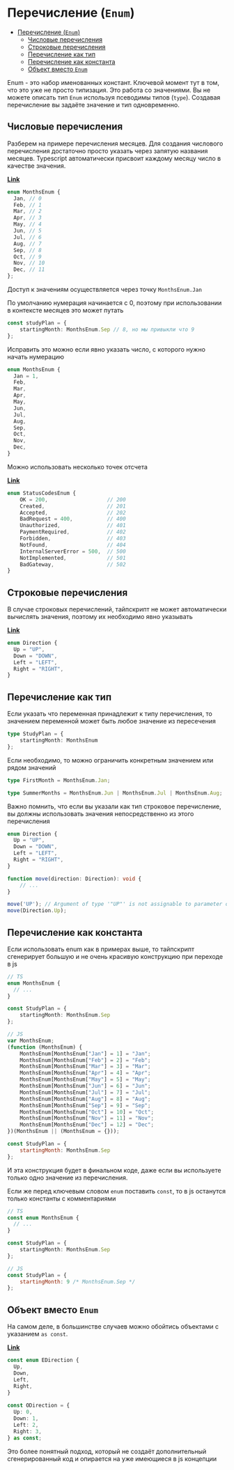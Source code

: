 # Перечисление (`Enum`)

- [Перечисление (`Enum`)](#перечисление-enum)
  - [Числовые перечисления](#числовые-перечисления)
  - [Строковые перечисления](#строковые-перечисления)
  - [Перечисление как тип](#перечисление-как-тип)
  - [Перечисление как константа](#перечисление-как-константа)
  - [Объект вместо `Enum`](#объект-вместо-enum)

Enum - это набор именованных констант. Ключевой момент тут в том, что это уже не просто типизация. Это работа со значениями. Вы не можете описать тип `Enum` используя псеводимы типов (`type`). Создавая перечисление вы задаёте значение и тип одновременно.

## Числовые перечисления

Разберем на примере перечисления месяцев. Для создания числового перечисления достаточно просто указать через запятую названия месяцев. Typescript автоматически присвоит каждому месяцу число в качестве значения.

[**Link**](https://www.typescriptlang.org/play?#code/KYOwrgtgBAsg9iALgCwM4FFzQN4FgBQUUAUgIYgA0BRAYsAEZWGykBOTRAggA7vUsBPDiTCV+xMABthnMAHNhAZWDdhAeQDGiYQDk4AN2EARYBqYBfANwECiAd2BRFiMABMBABUnkoAXih4zESoiGyIAJYgcvBIyABcsAgoGFgEVjb4GgghUCFunt4gCc75Xj7+gUTBoawRUTEoCQ1omJAAdMrcaZZAA)

```ts
enum MonthsEnum {
  Jan, // 0
  Feb, // 1
  Mar, // 2 
  Apr, // 3 
  May, // 4
  Jun, // 5
  Jul, // 6
  Aug, // 7
  Sep, // 8
  Oct, // 9
  Nov, // 10
  Dec, // 11
};
```
Доступ к значениям осуществляется через точку `MonthsEnum.Jan`

По умолчанию нумерация начинается с 0, поэтому при использовании в контексте месяцев это может путать

```ts
const studyPlan = {
    startingMonth: MonthsEnum.Sep // 8, но мы привыкли что 9
};
```

Исправить это можно если явно указать число, с которого нужно начать нумерацию

```ts
enum MonthsEnum {
  Jan = 1,
  Feb,
  Mar,
  Apr,
  May,
  Jun,
  Jul,
  Aug,
  Sep,
  Oct,
  Nov,
  Dec,
}
```

Можно использовать несколько точек отсчета

[**Link**](https://www.typescriptlang.org/play?#code/KYOwrgtgBAygLgQzmAzgYQPYBNgoKLjQDeAsAFBSVQDyA0lALxQBMADKwDRXeXndoAnYEmBYuVPlQCCAYxnAADnFHievClQBCCLACVgARzC44jKABZ2XSZQCqIBGDgALDAICWALxU8bUAAoIAJ4QoHD6Ru5CYurcAGJuAEbuWDggqr4alAByGHAJYCAxaiWZ3ACSIMoCDgA2MMACAG6NeAICbmYArFaxVLlw5RAKtcChVT6l3H7aWADiIgDuwRlT02QAvkA)
```ts
enum StatusCodesEnum {
    OK = 200,                   // 200
    Created,                    // 201
    Accepted,                   // 202
    BadRequest = 400,           // 400
    Unauthorized,               // 401
    PaymentRequired,            // 402
    Forbidden,                  // 403
    NotFound,                   // 404
    InternalServerError = 500,  // 500
    NotImplemented,             // 501
    BadGateway,                 // 502
}
```

## Строковые перечисления

В случае строковых перечислений, тайпскрипт не может автоматически вычислять значения, поэтому их необходимо явно указывать

[**Link**](https://www.typescriptlang.org/play?#code/KYOwrgtgBAIglgJ2AYwC5wPYigbwLABQUUAqgA5QC8UARCQAo0A0hxMGA7ttTTAPIB1AHLNWUADLAAZqiq1xAUQBiAFVFEoAJTgBzABayemgJIBxABJqWBAL5A)

```ts
enum Direction {
  Up = "UP",
  Down = "DOWN",
  Left = "LEFT",
  Right = "RIGHT",
}
```

## Перечисление как тип

Если указать что переменная принадлежит к типу перечисления, то значением переменной может быть любое значение из пересечения

```ts
type StudyPlan = {
    startingMonth: MonthsEnum
};
```

Если необходимо, то можно ограничить конкретным значением или рядом значений

```ts
type FirstMonth = MonthsEnum.Jan;

type SummerMonths = MonthsEnum.Jun | MonthsEnum.Jul | MonthsEnum.Aug;
```

Важно помнить, что если вы указали как тип строковое перечисление, вы должны использовать значения непосредственно из этого перечисления

```ts
enum Direction {
  Up = "UP",
  Down = "DOWN",
  Left = "LEFT",
  Right = "RIGHT",
}

function move(direction: Direction): void {
    // ...
}

move('UP'); // Argument of type '"UP"' is not assignable to parameter of type 'Direction'.
move(Direction.Up);
```

## Перечисление как константа

Если использовать enum как в примерах выше, то тайпскрипт сгенерирует большую и не очень красивую конструкцию при переходе в js

```ts
// TS
enum MonthsEnum {
  // ...
}

const StudyPlan = {
    startingMonth: MonthsEnum.Sep
};
```

```js
// JS
var MonthsEnum;
(function (MonthsEnum) {
    MonthsEnum[MonthsEnum["Jan"] = 1] = "Jan";
    MonthsEnum[MonthsEnum["Feb"] = 2] = "Feb";
    MonthsEnum[MonthsEnum["Mar"] = 3] = "Mar";
    MonthsEnum[MonthsEnum["Apr"] = 4] = "Apr";
    MonthsEnum[MonthsEnum["May"] = 5] = "May";
    MonthsEnum[MonthsEnum["Jun"] = 6] = "Jun";
    MonthsEnum[MonthsEnum["Jul"] = 7] = "Jul";
    MonthsEnum[MonthsEnum["Aug"] = 8] = "Aug";
    MonthsEnum[MonthsEnum["Sep"] = 9] = "Sep";
    MonthsEnum[MonthsEnum["Oct"] = 10] = "Oct";
    MonthsEnum[MonthsEnum["Nov"] = 11] = "Nov";
    MonthsEnum[MonthsEnum["Dec"] = 12] = "Dec";
})(MonthsEnum || (MonthsEnum = {}));

const StudyPlan = {
    startingMonth: MonthsEnum.Sep
};
```

И эта конструкция будет в финальном коде, даже если вы используете только одно значение из перечисления.

Если же перед ключевым словом `enum` поставить `const`, то в js останутся только константы с комментариями

```ts
// TS
const enum MonthsEnum {
  // ...
}

const StudyPlan = {
    startingMonth: MonthsEnum.Sep
};
```

```js
// JS
const StudyPlan = {
    startingMonth: 9 /* MonthsEnum.Sep */
};
```

## Объект вместо `Enum`

На самом деле, в большинстве случаев можно обойтись объектами с указанием `as const`.

[**Link**](https://www.typescriptlang.org/play?#code/MYewdgzgLgBApmArgWxgUQCIEsBOdhRbgwDeAsAFAwwCqADgDSXUYgDuYTVMAMnAGZQu1AEpYA5gAshlAL7NKoSLADy2PASJgYAXlLNadAFwwADMJisOJgIwW+gkwCYLYqVBMBmLrJgBDCBglaABuIA)

```ts
const enum EDirection {
  Up,
  Down,
  Left,
  Right,
}
 
const ODirection = {
  Up: 0,
  Down: 1,
  Left: 2,
  Right: 3,
} as const;
```
 Это более понятный подход, который не создаёт дополнительный сгенерированный код и опирается на уже имеющиеся в js концепции